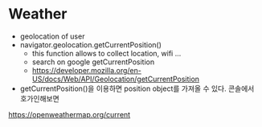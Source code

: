 # Weather  
- geolocation of user
- navigator.geolocation.getCurrentPosition()
    - this function allows to collect location, wifi ...
    - search on google getCurrentPosition
    - https://developer.mozilla.org/en-US/docs/Web/API/Geolocation/getCurrentPosition
- getCurrentPosition()을 이용하면 position object를 가져올 수 있다. 콘솔에서 호가인해보면 

https://openweathermap.org/current